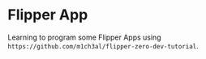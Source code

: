 # Flipper App

Learning to program some Flipper Apps using `https://github.com/m1ch3al/flipper-zero-dev-tutorial`.
